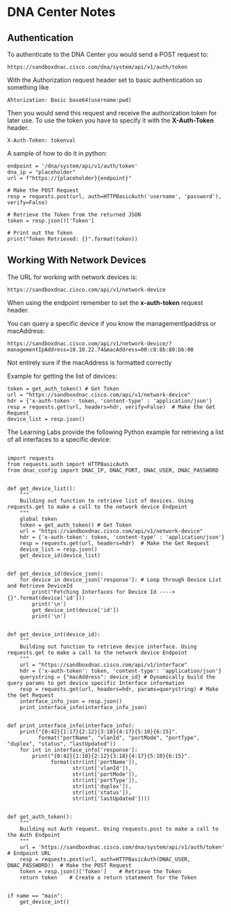 # DNA Center Notes

## Authentication
To authenticate to the DNA Center you would send a POST request to:
```
https://sandboxdnac.cisco.com/dna/system/api/v1/auth/token
```
With the Authorization request header set to basic authentication so something like
```
Ahtorization: Basic base64(username:pwd)
```
Then you would send this request and receive the authorization token for later use. To use the token you have to specify it with the **X-Auth-Token** header.
```
X-Auth-Token: tokenval
```

A sample of how to do it in python:
```
endpoint = '/dna/system/api/v1/auth/token'
dna_ip = "placeholder"
url = f"https://{placeholder}{endpoint}"

# Make the POST Request
resp = requests.post(url, auth=HTTPBasicAuth('username', 'password'), verify=False)

# Retrieve the Token from the returned JSON
token = resp.json()['Token']

# Print out the Token
print("Token Retrieved: {}".format(token))
```

## Working With Network Devices
The URL for working with network devices is:
```
https://sandboxdnac.cisco.com/api/v1/network-device
```
When using the endpoint remember to set the **x-auth-token** request header.

You can query a specific device if you know the managementIpaddrss or macAddress:
```
https://sandboxdnac.cisco.com/api/v1/network-device/?managementIpAddress=10.10.22.74&macAddress=00:c8:8b:80:bb:00
```
Not entirely sure if the macAddress is formatted correctly

Example for getting the list of devices:
```
token = get_auth_token() # Get Token
url = "https://sandboxdnac.cisco.com/api/v1/network-device"
hdr = {'x-auth-token': token, 'content-type' : 'application/json'}
resp = requests.get(url, headers=hdr, verify=False)  # Make the Get Request
device_list = resp.json()
```

The Learning Labs provide the following Python example for retrieving a list of all interfaces to a specific device:

```

import requests
from requests.auth import HTTPBasicAuth
from dnac_config import DNAC_IP, DNAC_PORT, DNAC_USER, DNAC_PASSWORD


def get_device_list():
    """
    Building out function to retrieve list of devices. Using requests.get to make a call to the network device Endpoint
    """
    global token
    token = get_auth_token() # Get Token
    url = "https://sandboxdnac.cisco.com/api/v1/network-device"
    hdr = {'x-auth-token': token, 'content-type' : 'application/json'}
    resp = requests.get(url, headers=hdr)  # Make the Get Request
    device_list = resp.json()
    get_device_id(device_list)


def get_device_id(device_json):
    for device in device_json['response']: # Loop through Device List and Retrieve DeviceId
        print("Fetching Interfaces for Device Id ----> {}".format(device['id']))
        print('\n')
        get_device_int(device['id'])
        print('\n')


def get_device_int(device_id):
    """
    Building out function to retrieve device interface. Using requests.get to make a call to the network device Endpoint
    """
    url = "https://sandboxdnac.cisco.com/api/v1/interface"
    hdr = {'x-auth-token': token, 'content-type': 'application/json'}
    querystring = {"macAddress": device_id} # Dynamically build the query params to get device specific Interface information
    resp = requests.get(url, headers=hdr, params=querystring) # Make the Get Request
    interface_info_json = resp.json()
    print_interface_info(interface_info_json)


def print_interface_info(interface_info):
    print("{0:42}{1:17}{2:12}{3:18}{4:17}{5:10}{6:15}".
          format("portName", "vlanId", "portMode", "portType", "duplex", "status", "lastUpdated"))
    for int in interface_info['response']:
        print("{0:42}{1:10}{2:12}{3:18}{4:17}{5:10}{6:15}".
              format(str(int['portName']),
                     str(int['vlanId']),
                     str(int['portMode']),
                     str(int['portType']),
                     str(int['duplex']),
                     str(int['status']),
                     str(int['lastUpdated'])))


def get_auth_token():
    """
    Building out Auth request. Using requests.post to make a call to the Auth Endpoint
    """
    url = 'https://sandboxdnac.cisco.com/dna/system/api/v1/auth/token'       # Endpoint URL
    resp = requests.post(url, auth=HTTPBasicAuth(DNAC_USER, DNAC_PASSWORD))  # Make the POST Request
    token = resp.json()['Token']    # Retrieve the Token
    return token    # Create a return statement for the Token


if name == "main":
    get_device_int()

```




